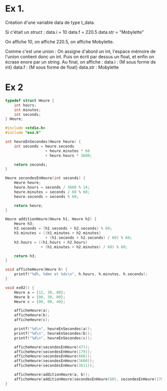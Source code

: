 # Ex 1.
Création d'une variable data de type t_data.

Si c'était un struct : 
data.i = 10
data.f = 220.5
data.str = "Mobylette"

On affiche 10, on affiche 220.5, on affiche Mobylette.

Comme c'est une union :
On assigne d'abord un int, l'espace mémoire de l'union contient donc un int. Puis on écrit par dessus un float, et enfin on écrase enore par un string.
Au final, on affiche :
data.i : {M sous forme de int}
data.f : {M sous forme de float}
data.str : Mobylette

# Ex 2
```c
typedef struct Heure {
    int hours;
    int minutes;
    int seconds;
} Heure;
```
```c
#include <stdio.h>
#include "exo.h"

int heureEnSecondes(Heure heure) {
    int seconds = heure.seconds
                  + heure.minutes * 60
                  + heure.hours * 3600;

    return seconds;
}

Heure secondesEnHeure(int seconds) {
    Heure heure;
    heure.hours = seconds / 3600 % 24;
    heure.minutes = seconds / 60 % 60;
    heure.seconds = seconds % 60;

    return heure;
}

Heure additionHeure(Heure h1, Heure h2) {
    Heure h3;
    h3.seconds = (h1.seconds + h2.seconds) % 60;
    h3.minutes = ((h1.minutes + h2.minutes)
                  + (h1.seconds + h2.seconds) / 60) % 60;
    h3.hours = ((h1.hours + h2.hours)
                + (h1.minutes + h2.minutes) / 60) % 60;

    return h3;
}

void afficheHeure(Heure h) {
    printf("%dh, %dmn et %ds\n", h.hours, h.minutes, h.seconds);
}

void ex02() {
    Heure a = {12, 30, 00};
    Heure b = {00, 30, 00};
    Heure c = {00, 00, 40};

    afficheHeure(a);
    afficheHeure(b);
    afficheHeure(c);

    printf("%d\n", heureEnSecondes(a));
    printf("%d\n", heureEnSecondes(b));
    printf("%d\n", heureEnSecondes(c));

    afficheHeure(secondesEnHeure(47));
    afficheHeure(secondesEnHeure(179));
    afficheHeure(secondesEnHeure(666));
    afficheHeure(secondesEnHeure(3600));
    afficheHeure(secondesEnHeure(3611));

    afficheHeure(additionHeure(a, b));
    afficheHeure(additionHeure(secondesEnHeure(60), secondesEnHeure(170)));
}
```

